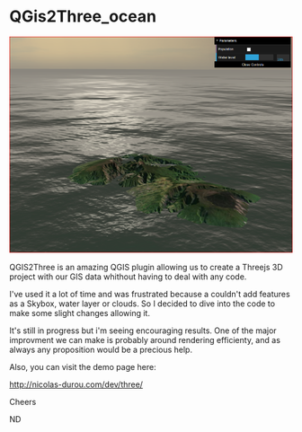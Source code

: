 # QGis2Three_ocean

![example_img](/ex.png)

QGIS2Three is an amazing QGIS plugin allowing us to create a Threejs 3D project with our GIS data whithout having to deal with any code.

I've used it a lot of time and was frustrated because a couldn't add features as a Skybox, water layer or clouds. So I decided to dive into the code to make some slight changes allowing it.

It's still in progress but i'm seeing encouraging results. One of the major improvment we can make is probably around rendering efficienty, and as always any proposition would be a precious help.

Also, you can visit the demo page here:

http://nicolas-durou.com/dev/three/

Cheers

ND
